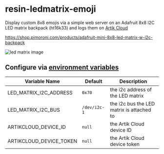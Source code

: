 # resin-ledmatrix-emoji
Display custom 8x8 emojis via a simple web server on an Adafruit 8x8 I2C LED matrix backpack (ht16k33) and logs them on [Artik Cloud](https://docs.resin.io/integrations/artik/)

<https://shop.pimoroni.com/products/adafruit-mini-8x8-led-matrix-w-i2c-backpack>

![led matrix image](https://cdn.shopify.com/s/files/1/0174/1800/products/870_large.jpg)

## Configure via [environment variables](https://docs.resin.io/management/env-vars/)

Variable Name          | Default      | Description
---------------------- | ------------ | -----------------------------------------
LED_MATRIX_I2C_ADDRESS | `0x70`       | the i2c address of the LED matrix
LED_MATRIX_I2C_BUS     | `/dev/i2c-1` | the i2c bus the LED matrix is attached to
ARTIKCLOUD_DEVICE_ID | `null`       | the Artik Cloud device ID
ARTIKCLOUD_DEVICE_TOKEN     | `null` | the Artik Cloud device token
